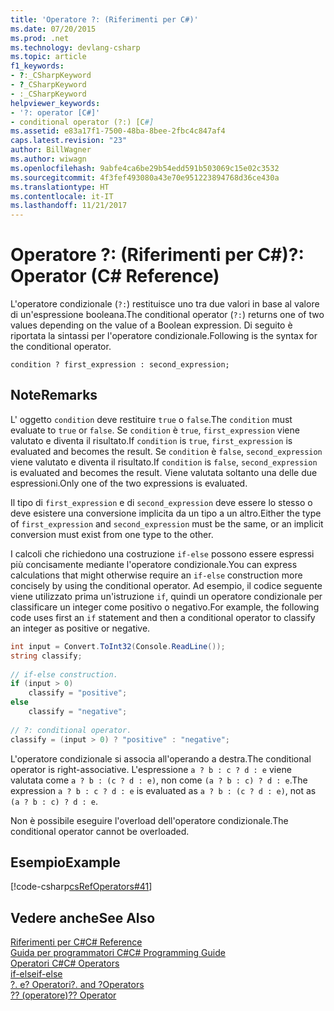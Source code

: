 ```yaml
---
title: 'Operatore ?: (Riferimenti per C#)'
ms.date: 07/20/2015
ms.prod: .net
ms.technology: devlang-csharp
ms.topic: article
f1_keywords:
- ?:_CSharpKeyword
- ?_CSharpKeyword
- :_CSharpKeyword
helpviewer_keywords:
- '?: operator [C#]'
- conditional operator (?:) [C#]
ms.assetid: e83a17f1-7500-48ba-8bee-2fbc4c847af4
caps.latest.revision: "23"
author: BillWagner
ms.author: wiwagn
ms.openlocfilehash: 9abfe4ca6be29b54edd591b503069c15e02c3532
ms.sourcegitcommit: 4f3fef493080a43e70e951223894768d36ce430a
ms.translationtype: HT
ms.contentlocale: it-IT
ms.lasthandoff: 11/21/2017
---
```

# <a name="-operator-c-reference"></a><span data-ttu-id="1e1ff-102">Operatore ?: (Riferimenti per C#)</span><span class="sxs-lookup"><span data-stu-id="1e1ff-102">?: Operator (C# Reference)</span></span>
<span data-ttu-id="1e1ff-103">L'operatore condizionale (`?:`) restituisce uno tra due valori in base al valore di un'espressione booleana.</span><span class="sxs-lookup"><span data-stu-id="1e1ff-103">The conditional operator (`?:`) returns one of two values depending on the value of a Boolean expression.</span></span> <span data-ttu-id="1e1ff-104">Di seguito è riportata la sintassi per l'operatore condizionale.</span><span class="sxs-lookup"><span data-stu-id="1e1ff-104">Following is the syntax for the conditional operator.</span></span>  
  
```  
condition ? first_expression : second_expression;  
```  
  
## <a name="remarks"></a><span data-ttu-id="1e1ff-105">Note</span><span class="sxs-lookup"><span data-stu-id="1e1ff-105">Remarks</span></span>  
 <span data-ttu-id="1e1ff-106">L' oggetto `condition` deve restituire `true` o `false`.</span><span class="sxs-lookup"><span data-stu-id="1e1ff-106">The `condition` must evaluate to `true` or `false`.</span></span> <span data-ttu-id="1e1ff-107">Se `condition` è `true`, `first_expression` viene valutato e diventa il risultato.</span><span class="sxs-lookup"><span data-stu-id="1e1ff-107">If `condition` is `true`, `first_expression` is evaluated and becomes the result.</span></span> <span data-ttu-id="1e1ff-108">Se `condition` è `false`, `second_expression` viene valutato e diventa il risultato.</span><span class="sxs-lookup"><span data-stu-id="1e1ff-108">If `condition` is `false`, `second_expression` is evaluated and becomes the result.</span></span> <span data-ttu-id="1e1ff-109">Viene valutata soltanto una delle due espressioni.</span><span class="sxs-lookup"><span data-stu-id="1e1ff-109">Only one of the two expressions is evaluated.</span></span>  
  
 <span data-ttu-id="1e1ff-110">Il tipo di `first_expression` e di `second_expression` deve essere lo stesso o deve esistere una conversione implicita da un tipo a un altro.</span><span class="sxs-lookup"><span data-stu-id="1e1ff-110">Either the type of `first_expression` and `second_expression` must be the same, or an implicit conversion must exist from one type to the other.</span></span>  
  
 <span data-ttu-id="1e1ff-111">I calcoli che richiedono una costruzione `if-else` possono essere espressi più concisamente mediante l'operatore condizionale.</span><span class="sxs-lookup"><span data-stu-id="1e1ff-111">You can express calculations that might otherwise require an `if-else` construction more concisely by using the conditional operator.</span></span> <span data-ttu-id="1e1ff-112">Ad esempio, il codice seguente viene utilizzato prima un'istruzione `if`, quindi un operatore condizionale per classificare un integer come positivo o negativo.</span><span class="sxs-lookup"><span data-stu-id="1e1ff-112">For example, the following code uses first an `if` statement and then a conditional operator to classify an integer as positive or negative.</span></span>  
  
```csharp
int input = Convert.ToInt32(Console.ReadLine());  
string classify;  
  
// if-else construction.  
if (input > 0)  
    classify = "positive";  
else  
    classify = "negative";  
  
// ?: conditional operator.  
classify = (input > 0) ? "positive" : "negative";  
```  
  
 <span data-ttu-id="1e1ff-113">L'operatore condizionale si associa all'operando a destra.</span><span class="sxs-lookup"><span data-stu-id="1e1ff-113">The conditional operator is right-associative.</span></span> <span data-ttu-id="1e1ff-114">L'espressione `a ? b : c ? d : e` viene valutata come `a ? b : (c ? d : e)`, non come `(a ? b : c) ? d : e`.</span><span class="sxs-lookup"><span data-stu-id="1e1ff-114">The expression `a ? b : c ? d : e` is evaluated as `a ? b : (c ? d : e)`, not as `(a ? b : c) ? d : e`.</span></span>  
  
 <span data-ttu-id="1e1ff-115">Non è possibile eseguire l'overload dell'operatore condizionale.</span><span class="sxs-lookup"><span data-stu-id="1e1ff-115">The conditional operator cannot be overloaded.</span></span>  
  
## <a name="example"></a><span data-ttu-id="1e1ff-116">Esempio</span><span class="sxs-lookup"><span data-stu-id="1e1ff-116">Example</span></span>  
 [!code-csharp[csRefOperators#41](../../../csharp/language-reference/operators/codesnippet/CSharp/conditional-operator_1.cs)]  
  
## <a name="see-also"></a><span data-ttu-id="1e1ff-117">Vedere anche</span><span class="sxs-lookup"><span data-stu-id="1e1ff-117">See Also</span></span>  
 [<span data-ttu-id="1e1ff-118">Riferimenti per C#</span><span class="sxs-lookup"><span data-stu-id="1e1ff-118">C# Reference</span></span>](../../../csharp/language-reference/index.md)  
 [<span data-ttu-id="1e1ff-119">Guida per programmatori C#</span><span class="sxs-lookup"><span data-stu-id="1e1ff-119">C# Programming Guide</span></span>](../../../csharp/programming-guide/index.md)  
 [<span data-ttu-id="1e1ff-120">Operatori C#</span><span class="sxs-lookup"><span data-stu-id="1e1ff-120">C# Operators</span></span>](../../../csharp/language-reference/operators/index.md)  
 [<span data-ttu-id="1e1ff-121">if-else</span><span class="sxs-lookup"><span data-stu-id="1e1ff-121">if-else</span></span>](../../../csharp/language-reference/keywords/if-else.md)  
 [<span data-ttu-id="1e1ff-122">?. e? Operatori</span><span class="sxs-lookup"><span data-stu-id="1e1ff-122">?. and ?Operators</span></span>](../../../csharp/language-reference/operators/null-conditional-operators.md)  
 [<span data-ttu-id="1e1ff-123">?? (operatore)</span><span class="sxs-lookup"><span data-stu-id="1e1ff-123">?? Operator</span></span>](../../../csharp/language-reference/operators/null-conditional-operator.md)
